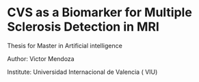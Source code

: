 # CVS as a Biomarker for Multiple Sclerosis Detection in MRI

Thesis for Master in Artificial intelligence

Author: Victor Mendoza

Institute: Universidad Internacional de Valencia ( VIU)
